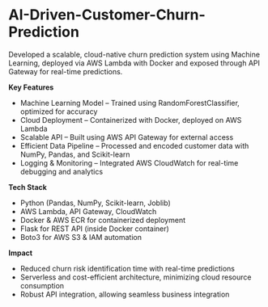 # AI-Driven-Customer-Churn-Prediction
Developed a scalable, cloud-native churn prediction system using Machine Learning, deployed via AWS Lambda with Docker and exposed through API Gateway for real-time predictions.

**Key Features**
- Machine Learning Model – Trained using RandomForestClassifier, optimized for accuracy
- Cloud Deployment – Containerized with Docker, deployed on AWS Lambda
- Scalable API – Built using AWS API Gateway for external access
- Efficient Data Pipeline – Processed and encoded customer data with NumPy, Pandas, and Scikit-learn
- Logging & Monitoring – Integrated AWS CloudWatch for real-time debugging and analytics
  
**Tech Stack**
- Python (Pandas, NumPy, Scikit-learn, Joblib)
- AWS Lambda, API Gateway, CloudWatch
- Docker & AWS ECR for containerized deployment
- Flask for REST API (inside Docker container)
- Boto3 for AWS S3 & IAM automation

**Impact**
- Reduced churn risk identification time with real-time predictions
- Serverless and cost-efficient architecture, minimizing cloud resource consumption
- Robust API integration, allowing seamless business integration
